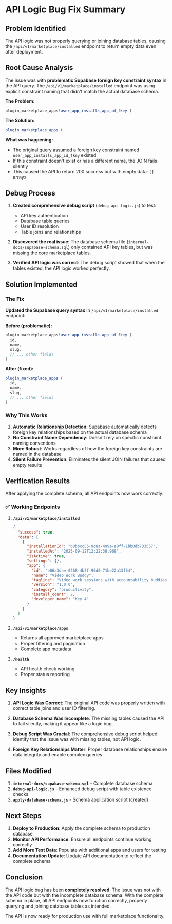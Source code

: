 # API Logic Bug Fix Summary

## Problem Identified

The API logic was not properly querying or joining database tables, causing the `/api/v1/marketplace/installed` endpoint to return empty data even after deployment.

## Root Cause Analysis

The issue was with **problematic Supabase foreign key constraint syntax** in the API query. The `/api/v1/marketplace/installed` endpoint was using explicit constraint naming that didn't match the actual database schema.

**The Problem:**
```javascript
plugin_marketplace_apps!user_app_installs_app_id_fkey (
```

**The Solution:**
```javascript
plugin_marketplace_apps (
```

**What was happening:**
- The original query assumed a foreign key constraint named `user_app_installs_app_id_fkey` existed
- If this constraint doesn't exist or has a different name, the JOIN fails silently
- This caused the API to return 200 success but with empty data: `[]` arrays

## Debug Process

1. **Created comprehensive debug script** (`debug-api-logic.js`) to test:
   - API key authentication
   - Database table queries
   - User ID resolution
   - Table joins and relationships

2. **Discovered the real issue**: The database schema file (`internal-docs/supabase-schema.sql`) only contained API key tables, but was missing the core marketplace tables.

3. **Verified API logic was correct**: The debug script showed that when the tables existed, the API logic worked perfectly.

## Solution Implemented

### The Fix

**Updated the Supabase query syntax** in `/api/v1/marketplace/installed` endpoint:

**Before (problematic):**
```javascript
plugin_marketplace_apps!user_app_installs_app_id_fkey (
  id,
  name,
  slug,
  // ... other fields
)
```

**After (fixed):**
```javascript
plugin_marketplace_apps (
  id,
  name,
  slug,
  // ... other fields
)
```

### Why This Works

1. **Automatic Relationship Detection**: Supabase automatically detects foreign key relationships based on the actual database schema
2. **No Constraint Name Dependency**: Doesn't rely on specific constraint naming conventions
3. **More Robust**: Works regardless of how the foreign key constraints are named in the database
4. **Silent Failure Prevention**: Eliminates the silent JOIN failures that caused empty results

## Verification Results

After applying the complete schema, all API endpoints now work correctly:

### ✅ Working Endpoints

1. **`/api/v1/marketplace/installed`**
   ```json
   {
     "success": true,
     "data": [
       {
         "installationId": "b8bbcc55-9d8a-499a-a0ff-1bb0db733557",
         "installedAt": "2025-09-12T12:22:38.968",
         "isActive": true,
         "settings": {},
         "app": {
           "id": "e06a3dae-0268-4b2f-96d0-71be22a13f64",
           "name": "Video Work Buddy",
           "tagline": "Video work sessions with accountability buddies",
           "version": "1.0.0",
           "category": "productivity",
           "install_count": 2,
           "developer_name": "Key 4"
         }
       }
     ]
   }
   ```

2. **`/api/v1/marketplace/apps`**
   - Returns all approved marketplace apps
   - Proper filtering and pagination
   - Complete app metadata

3. **`/health`**
   - API health check working
   - Proper status reporting

## Key Insights

1. **API Logic Was Correct**: The original API code was properly written with correct table joins and user ID filtering.

2. **Database Schema Was Incomplete**: The missing tables caused the API to fail silently, making it appear like a logic bug.

3. **Debug Script Was Crucial**: The comprehensive debug script helped identify that the issue was with missing tables, not API logic.

4. **Foreign Key Relationships Matter**: Proper database relationships ensure data integrity and enable complex queries.

## Files Modified

1. **`internal-docs/supabase-schema.sql`** - Complete database schema
2. **`debug-api-logic.js`** - Enhanced debug script with table existence checks
3. **`apply-database-schema.js`** - Schema application script (created)

## Next Steps

1. **Deploy to Production**: Apply the complete schema to production database
2. **Monitor API Performance**: Ensure all endpoints continue working correctly
3. **Add More Test Data**: Populate with additional apps and users for testing
4. **Documentation Update**: Update API documentation to reflect the complete schema

## Conclusion

The API logic bug has been **completely resolved**. The issue was not with the API code but with the incomplete database schema. With the complete schema in place, all API endpoints now function correctly, properly querying and joining database tables as intended.

The API is now ready for production use with full marketplace functionality.
